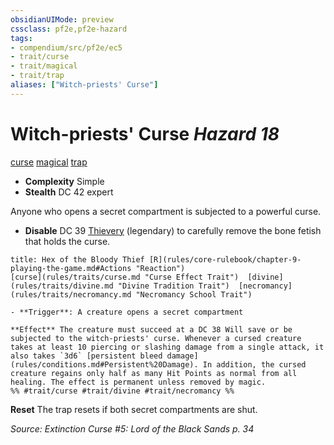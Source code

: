 ```yaml
---
obsidianUIMode: preview
cssclass: pf2e,pf2e-hazard
tags:
- compendium/src/pf2e/ec5
- trait/curse
- trait/magical
- trait/trap
aliases: ["Witch-priests' Curse"]
---
```

# Witch-priests' Curse *Hazard 18*  
[curse](rules/traits/curse.md "Curse Effect Trait")  [magical](rules/traits/magical.md "Magical Item Trait")  [trap](rules/traits/trap.md "Trap Hazard Trait")  

- **Complexity** Simple
- **Stealth** DC 42 expert  

Anyone who opens a secret compartment is subjected to a powerful curse.

- **Disable** DC 39 [Thievery](compendium/skills.md#Thievery) (legendary) to carefully remove the bone fetish that holds the curse.  
     
```ad-embed-ability
title: Hex of the Bloody Thief [R](rules/core-rulebook/chapter-9-playing-the-game.md#Actions "Reaction")
[curse](rules/traits/curse.md "Curse Effect Trait")  [divine](rules/traits/divine.md "Divine Tradition Trait")  [necromancy](rules/traits/necromancy.md "Necromancy School Trait")  

- **Trigger**: A creature opens a secret compartment

**Effect** The creature must succeed at a DC 38 Will save or be subjected to the witch-priests' curse. Whenever a cursed creature takes at least 10 piercing or slashing damage from a single attack, it also takes `3d6` [persistent bleed damage](rules/conditions.md#Persistent%20Damage). In addition, the cursed creature regains only half as many Hit Points as normal from all healing. The effect is permanent unless removed by magic.  
%% #trait/curse #trait/divine #trait/necromancy %%
```

**Reset** The trap resets if both secret compartments are shut.  

*Source: Extinction Curse #5: Lord of the Black Sands p. 34*